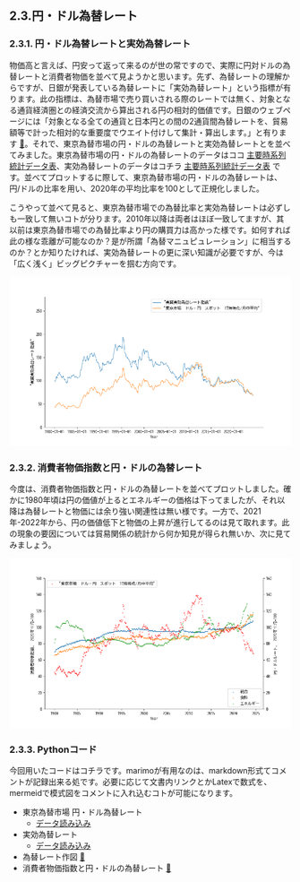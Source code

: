 ## 2.3.円・ドル為替レート

### 2.3.1. 円・ドル為替レートと実効為替レート
物価高と言えば、円安って返って来るのが世の常ですので、実際に円対ドルの為替レートと消費者物価を並べて見ようかと思います。先ず、為替レートの理解からですが、日銀が発表している為替レートに「実効為替レート」という指標が有ります。此の指標は、為替市場で売り買いされる際のレートでは無く、対象となる通貨経済圏との経済交流から算出される円の相対的価値です。日銀のウェブページには「対象となる全ての通貨と日本円との間の2通貨間為替レートを、貿易額等で計った相対的な重要度でウエイト付けして集計・算出します。」と有ります [🔗](https://www.boj.or.jp/statistics/outline/exp/exrate02.htm)。それで、東京為替市場の円・ドルの為替レートと実効為替レートとを並べてみました。東京為替市場の円・ドルの為替レートのデータはココ [主要時系列統計データ表](https://www.stat-search.boj.or.jp/ssi/mtshtml/fm08_m_1.html)、実効為替レートのデータはコチラ [主要時系列統計データ表](https://www.stat-search.boj.or.jp/ssi/mtshtml/fm09_m_1.html) です。並べてプロットするに際して、東京為替市場の円・ドルの為替レートは、円/ドルの比率を用い、2020年の平均比率を100として正規化しました。

こうやって並べて見ると、東京為替市場での為替比率と実効為替レートは必ずしも一致して無いコトが分ります。2010年以降は両者はほぼ一致してますが、其以前は東京為替市場での為替比率より円の購買力は高かった様です。如何すれば此の様な乖離が可能なのか？是が所謂「為替マニュピュレーション」に相当するのか？とか知りたければ、実効為替レートの更に深い知識が必要ですが、今は「広く浅く」ビッグピクチャーを掴む方向です。

![](img/exchRate.png)

### 2.3.2. 消費者物価指数と円・ドルの為替レート
今度は、消費者物価指数と円・ドルの為替レートを並べてプロットしました。確かに1980年頃は円の価値が上るとエネルギーの価格は下ってましたが、それ以降は為替レートと物価には余り強い関連性は無い様です。一方で、2021年-2022年から、円の価値低下と物価の上昇が進行してるのは見て取れます。此の現象の要因については貿易関係の統計から何か知見が得られ無いか、次に見てみましょう。

![](img/CPI-EXR.png)

### 2.3.3. Pythonコード
今回用いたコードはコチラです。marimoが有用なのは、markdown形式てコメントが記録出来る処です。必要に応じて文書内リンクとかLatexで数式を、mermeidで模式図をコメントに入れ込むコトが可能になります。

 - 東京為替市場 円・ドル為替レート
     - [データ読み込み](code/exchRate.md)
 - 実効為替レート
     - [データ読み込み](code/eexchRate.md)
 - 為替レート作図 [🔗](code/exchRate(作図).md)
 - 消費者物価指数と円・ドルの為替レート [🔗](code/exRate-CPI.md)
